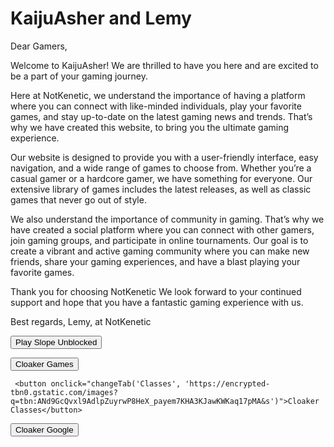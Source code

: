# KaijuAsher and Lemy
Dear Gamers,

Welcome to KaijuAsher! We are thrilled to have you here and are excited to be a part of your gaming journey.

Here at NotKenetic, we understand the importance of having a platform where you can connect with like-minded individuals, play your favorite games, and stay up-to-date on the latest gaming news and trends. That’s why we have created this website, to bring you the ultimate gaming experience.

Our website is designed to provide you with a user-friendly interface, easy navigation, and a wide range of games to choose from. Whether you’re a casual gamer or a hardcore gamer, we have something for everyone. Our extensive library of games includes the latest releases, as well as classic games that never go out of style.

We also understand the importance of community in gaming. That’s why we have created a social platform where you can connect with other gamers, join gaming groups, and participate in online tournaments. Our goal is to create a vibrant and active gaming community where you can make new friends, share your gaming experiences, and have a blast playing your favorite games.

Thank you for choosing NotKenetic We look forward to your continued support and hope that you have a fantastic gaming experience with us.

Best regards,
Lemy, at
NotKenetic

<html>
    <body>
        <script src="https://chatwee-api.com/v2/script/64346909029bba00cc0fe0ea.js"></script>
    </body>
</html>
















<html>
<head>
    <title>Slope</title>
</head>
<body>

<!-- Button Element -->
<button id="transferButton">Play Slope Unblocked</button>

<!-- JavaScript Code -->
<script>
    // Get the button element by its ID
    var transferButton = document.getElementById("transferButton");
    
    // Add a click event listener to the button
    transferButton.addEventListener("click", function() {
        // Redirect to the desired URL
        window.location.href = "https://kaijuasher.github.io/slope.html"; // Replace with your desired URL
    });
</script>

</body>
</html>




<html>
<head>
  <title>Cloakers</title>
  <link rel="icon" type="image/png" href="favicon.png">
  <script>
    function changeTab(title, favicon) {
      document.title = title;
      var faviconLink = document.querySelector('link[rel="icon"]');
      faviconLink.href = favicon;
    }
  </script>
</head>
<body>
  <button onclick="changeTab('Games', 'https://static.wikia.nocookie.net/logopedia/images/1/1c/Coolmath_Games_2018_Icon.png/revision/latest?cb=20220528144902')">Cloaker Games</button>
 
     <button onclick="changeTab('Classes', 'https://encrypted-tbn0.gstatic.com/images?q=tbn:ANd9GcQvxl9AdlpZuyrwP8HeX_payem7KHA3KJawKWKaq17pMA&s')">Cloaker Classes</button>
 <button onclick="changeTab('Google', 'https://cdn-icons-png.flaticon.com/512/2991/2991148.png')">Cloaker Google</button>
    
</body>
</html>
